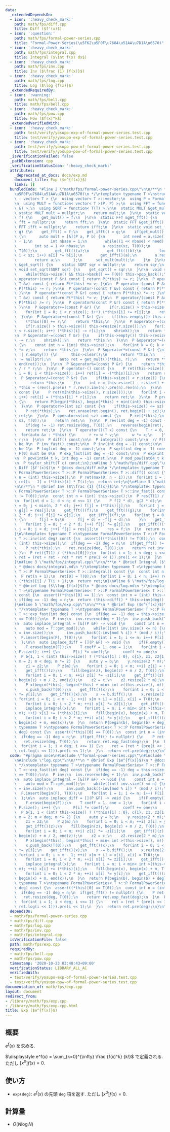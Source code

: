 ```yaml
---
data:
  _extendedDependsOn:
  - icon: ':heavy_check_mark:'
    path: math/fps/diff.cpp
    title: Diff ($f'(x)$)
  - icon: ':question:'
    path: math/fps/formal-power-series.cpp
    title: "Formal-Power-Series(\u5F62\u5F0F\u7684\u51AA\u7D1A\u6570)"
  - icon: ':heavy_check_mark:'
    path: math/fps/integral.cpp
    title: Integral ($\int f(x) dx$)
  - icon: ':heavy_check_mark:'
    path: math/fps/inv.cpp
    title: Inv ($\frac {1} {f(x)}$)
  - icon: ':heavy_check_mark:'
    path: math/fps/log.cpp
    title: Log ($\log {f(x)}$)
  _extendedRequiredBy:
  - icon: ':warning:'
    path: math/fps/bell.cpp
    title: math/fps/bell.cpp
  - icon: ':heavy_check_mark:'
    path: math/fps/pow.cpp
    title: Pow ($f(x)^k$)
  _extendedVerifiedWith:
  - icon: ':heavy_check_mark:'
    path: test/verify/yosupo-exp-of-formal-power-series.test.cpp
    title: test/verify/yosupo-exp-of-formal-power-series.test.cpp
  - icon: ':heavy_check_mark:'
    path: test/verify/yosupo-pow-of-formal-power-series.test.cpp
    title: test/verify/yosupo-pow-of-formal-power-series.test.cpp
  _isVerificationFailed: false
  _pathExtension: cpp
  _verificationStatusIcon: ':heavy_check_mark:'
  attributes:
    _deprecated_at_docs: docs/exp.md
    document_title: Exp ($e^{f(x)}$)
    links: []
  bundledCode: "#line 2 \"math/fps/formal-power-series.cpp\"\n\n/**\n * @brief Formal-Power-Series(\u5F62\
    \u5F0F\u7684\u51AA\u7D1A\u6570)\n */\ntemplate< typename T >\nstruct FormalPowerSeries\
    \ : vector< T > {\n  using vector< T >::vector;\n  using P = FormalPowerSeries;\n\
    \n  using MULT = function< vector< T >(P, P) >;\n  using FFT = function< void(P\
    \ &) >;\n  using SQRT = function< T(T) >;\n\n  static MULT &get_mult() {\n   \
    \ static MULT mult = nullptr;\n    return mult;\n  }\n\n  static void set_mult(MULT\
    \ f) {\n    get_mult() = f;\n  }\n\n  static FFT &get_fft() {\n    static FFT\
    \ fft = nullptr;\n    return fft;\n  }\n\n  static FFT &get_ifft() {\n    static\
    \ FFT ifft = nullptr;\n    return ifft;\n  }\n\n  static void set_fft(FFT f, FFT\
    \ g) {\n    get_fft() = f;\n    get_ifft() = g;\n    if(get_mult() == nullptr)\
    \ {\n      auto mult = [&](P a, P b) {\n        int need = a.size() + b.size()\
    \ - 1;\n        int nbase = 1;\n        while((1 << nbase) < need) nbase++;\n\
    \        int sz = 1 << nbase;\n        a.resize(sz, T(0));\n        b.resize(sz,\
    \ T(0));\n        get_fft()(a);\n        get_fft()(b);\n        for(int i = 0;\
    \ i < sz; i++) a[i] *= b[i];\n        get_ifft()(a);\n        a.resize(need);\n\
    \        return a;\n      };\n      set_mult(mult);\n    }\n  }\n\n  static SQRT\
    \ &get_sqrt() {\n    static SQRT sqr = nullptr;\n    return sqr;\n  }\n\n  static\
    \ void set_sqrt(SQRT sqr) {\n    get_sqrt() = sqr;\n  }\n\n  void shrink() {\n\
    \    while(this->size() && this->back() == T(0)) this->pop_back();\n  }\n\n  P\
    \ operator+(const P &r) const { return P(*this) += r; }\n\n  P operator+(const\
    \ T &v) const { return P(*this) += v; }\n\n  P operator-(const P &r) const { return\
    \ P(*this) -= r; }\n\n  P operator-(const T &v) const { return P(*this) -= v;\
    \ }\n\n  P operator*(const P &r) const { return P(*this) *= r; }\n\n  P operator*(const\
    \ T &v) const { return P(*this) *= v; }\n\n  P operator/(const P &r) const { return\
    \ P(*this) /= r; }\n\n  P operator%(const P &r) const { return P(*this) %= r;\
    \ }\n\n  P &operator+=(const P &r) {\n    if(r.size() > this->size()) this->resize(r.size());\n\
    \    for(int i = 0; i < r.size(); i++) (*this)[i] += r[i];\n    return *this;\n\
    \  }\n\n  P &operator+=(const T &r) {\n    if(this->empty()) this->resize(1);\n\
    \    (*this)[0] += r;\n    return *this;\n  }\n\n  P &operator-=(const P &r) {\n\
    \    if(r.size() > this->size()) this->resize(r.size());\n    for(int i = 0; i\
    \ < r.size(); i++) (*this)[i] -= r[i];\n    shrink();\n    return *this;\n  }\n\
    \n  P &operator-=(const T &r) {\n    if(this->empty()) this->resize(1);\n    (*this)[0]\
    \ -= r;\n    shrink();\n    return *this;\n  }\n\n  P &operator*=(const T &v)\
    \ {\n    const int n = (int) this->size();\n    for(int k = 0; k < n; k++) (*this)[k]\
    \ *= v;\n    return *this;\n  }\n\n  P &operator*=(const P &r) {\n    if(this->empty()\
    \ || r.empty()) {\n      this->clear();\n      return *this;\n    }\n    assert(get_mult()\
    \ != nullptr);\n    auto ret = get_mult()(*this, r);\n    return *this = P(begin(ret),\
    \ end(ret));\n  }\n\n  P &operator%=(const P &r) {\n    return *this -= *this\
    \ / r * r;\n  }\n\n  P operator-() const {\n    P ret(this->size());\n    for(int\
    \ i = 0; i < this->size(); i++) ret[i] = -(*this)[i];\n    return ret;\n  }\n\n\
    \  P &operator/=(const P &r) {\n    if(this->size() < r.size()) {\n      this->clear();\n\
    \      return *this;\n    }\n    int n = this->size() - r.size() + 1;\n    return\
    \ *this = (rev().pre(n) * r.rev().inv(n)).pre(n).rev(n);\n  }\n\n  P dot(P r)\
    \ const {\n    P ret(min(this->size(), r.size()));\n    for(int i = 0; i < ret.size();\
    \ i++) ret[i] = (*this)[i] * r[i];\n    return ret;\n  }\n\n  P pre(int sz) const\
    \ {\n    return P(begin(*this), begin(*this) + min((int) this->size(), sz));\n\
    \  }\n\n  P operator>>(int sz) const {\n    if(this->size() <= sz) return {};\n\
    \    P ret(*this);\n    ret.erase(ret.begin(), ret.begin() + sz);\n    return\
    \ ret;\n  }\n\n  P operator<<(int sz) const {\n    P ret(*this);\n    ret.insert(ret.begin(),\
    \ sz, T(0));\n    return ret;\n  }\n\n  P rev(int deg = -1) const {\n    P ret(*this);\n\
    \    if(deg != -1) ret.resize(deg, T(0));\n    reverse(begin(ret), end(ret));\n\
    \    return ret;\n  }\n\n  T operator()(T x) const {\n    T r = 0, w = 1;\n  \
    \  for(auto &v : *this) {\n      r += w * v;\n      w *= x;\n    }\n    return\
    \ r;\n  }\n\n  P diff() const;\n\n  P integral() const;\n\n  // F(0) must not\
    \ be 0\n  P inv_fast() const;\n\n  P inv(int deg = -1) const;\n\n  // F(0) must\
    \ be 1\n  P log(int deg = -1) const;\n\n  P sqrt(int deg = -1) const;\n\n  //\
    \ F(0) must be 0\n  P exp_fast(int deg = -1) const;\n\n  P exp(int deg = -1) const;\n\
    \n  P pow(int64_t k, int deg = -1) const;\n\n  P mod_pow(int64_t k, P g) const;\n\
    \n  P taylor_shift(T c) const;\n};\n#line 3 \"math/fps/diff.cpp\"\n\n/**\n * @brief\
    \ Diff ($f'(x)$)\n * @docs docs/diff.md\n */\ntemplate< typename T >\ntypename\
    \ FormalPowerSeries< T >::P FormalPowerSeries< T >::diff() const {\n  const int\
    \ n = (int) this->size();\n  P ret(max(0, n - 1));\n  for(int i = 1; i < n; i++)\
    \ ret[i - 1] = (*this)[i] * T(i);\n  return ret;\n}\n#line 3 \"math/fps/inv.cpp\"\
    \n\n/**\n * @brief Inv ($\\frac {1} {f(x)}$)\n */\ntemplate< typename T >\ntypename\
    \ FormalPowerSeries< T >::P FormalPowerSeries< T >::inv_fast() const {\n  assert(((*this)[0])\
    \ != T(0));\n\n  const int n = (int) this->size();\n  P res{T(1) / (*this)[0]};\n\
    \n  for(int d = 1; d < n; d <<= 1) {\n    P f(2 * d), g(2 * d);\n    for(int j\
    \ = 0; j < min(n, 2 * d); j++) f[j] = (*this)[j];\n    for(int j = 0; j < d; j++)\
    \ g[j] = res[j];\n    get_fft()(f);\n    get_fft()(g);\n    for(int j = 0; j <\
    \ 2 * d; j++) f[j] *= g[j];\n    get_ifft()(f);\n    for(int j = 0; j < d; j++)\
    \ {\n      f[j] = 0;\n      f[j + d] = -f[j + d];\n    }\n    get_fft()(f);\n\
    \    for(int j = 0; j < 2 * d; j++) f[j] *= g[j];\n    get_ifft()(f);\n    for(int\
    \ j = 0; j < d; j++) f[j] = res[j];\n    res = f;\n  }\n  return res.pre(n);\n\
    }\n\ntemplate< typename T >\ntypename FormalPowerSeries< T >::P FormalPowerSeries<\
    \ T >::inv(int deg) const {\n  assert(((*this)[0]) != T(0));\n  const int n =\
    \ (int) this->size();\n  if(deg == -1) deg = n;\n  if(get_fft() != nullptr) {\n\
    \    P ret(*this);\n    ret.resize(deg, T(0));\n    return ret.inv_fast();\n \
    \ }\n  P ret({T(1) / (*this)[0]});\n  for(int i = 1; i < deg; i <<= 1) {\n   \
    \ ret = (ret + ret - ret * ret * pre(i << 1)).pre(i << 1);\n  }\n  return ret.pre(deg);\n\
    }\n#line 3 \"math/fps/integral.cpp\"\n\n/**\n * @brief Integral ($\\int f(x) dx$)\n\
    \ * @docs docs/integral.md\n */\ntemplate< typename T >\ntypename FormalPowerSeries<\
    \ T >::P FormalPowerSeries< T >::integral() const {\n  const int n = (int) this->size();\n\
    \  P ret(n + 1);\n  ret[0] = T(0);\n  for(int i = 0; i < n; i++) ret[i + 1] =\
    \ (*this)[i] / T(i + 1);\n  return ret;\n}\n#line 6 \"math/fps/log.cpp\"\n\n/**\n\
    \ * @brief Log ($\\log {f(x)}$)\n * @docs docs/log.md\n */\ntemplate< typename\
    \ T >\ntypename FormalPowerSeries< T >::P FormalPowerSeries< T >::log(int deg)\
    \ const {\n  assert((*this)[0] == 1);\n  const int n = (int) this->size();\n \
    \ if(deg == -1) deg = n;\n  return (this->diff() * this->inv(deg)).pre(deg - 1).integral();\n\
    }\n#line 5 \"math/fps/exp.cpp\"\n\n/**\n * @brief Exp ($e^{f(x)}$)\n * @docs docs/exp.md\n\
    \ */\ntemplate< typename T >\ntypename FormalPowerSeries< T >::P FormalPowerSeries<\
    \ T >::exp_fast(int deg) const {\n  if(deg == -1) deg = this->size();\n  assert((*this)[0]\
    \ == T(0));\n\n  P inv;\n  inv.reserve(deg + 1);\n  inv.push_back(T(0));\n  inv.push_back(T(1));\n\
    \n  auto inplace_integral = [&](P &F) -> void {\n    const int n = (int) F.size();\n\
    \    auto mod = T::get_mod();\n    while((int) inv.size() <= n) {\n      int i\
    \ = inv.size();\n      inv.push_back((-inv[mod % i]) * (mod / i));\n    }\n  \
    \  F.insert(begin(F), T(0));\n    for(int i = 1; i <= n; i++) F[i] *= inv[i];\n\
    \  };\n\n  auto inplace_diff = [](P &F) -> void {\n    if(F.empty()) return;\n\
    \    F.erase(begin(F));\n    T coeff = 1, one = 1;\n    for(int i = 0; i < (int)\
    \ F.size(); i++) {\n      F[i] *= coeff;\n      coeff += one;\n    }\n  };\n\n\
    \  P b{1, 1 < (int) this->size() ? (*this)[1] : 0}, c{1}, z1, z2{1, 1};\n  for(int\
    \ m = 2; m < deg; m *= 2) {\n    auto y = b;\n    y.resize(2 * m);\n    get_fft()(y);\n\
    \    z1 = z2;\n    P z(m);\n    for(int i = 0; i < m; ++i) z[i] = y[i] * z1[i];\n\
    \    get_ifft()(z);\n    fill(begin(z), begin(z) + m / 2, T(0));\n    get_fft()(z);\n\
    \    for(int i = 0; i < m; ++i) z[i] *= -z1[i];\n    get_ifft()(z);\n    c.insert(end(c),\
    \ begin(z) + m / 2, end(z));\n    z2 = c;\n    z2.resize(2 * m);\n    get_fft()(z2);\n\
    \    P x(begin(*this), begin(*this) + min< int >(this->size(), m));\n    inplace_diff(x);\n\
    \    x.push_back(T(0));\n    get_fft()(x);\n    for(int i = 0; i < m; ++i) x[i]\
    \ *= y[i];\n    get_ifft()(x);\n    x -= b.diff();\n    x.resize(2 * m);\n   \
    \ for(int i = 0; i < m - 1; ++i) x[m + i] = x[i], x[i] = T(0);\n    get_fft()(x);\n\
    \    for(int i = 0; i < 2 * m; ++i) x[i] *= z2[i];\n    get_ifft()(x);\n    x.pop_back();\n\
    \    inplace_integral(x);\n    for(int i = m; i < min< int >(this->size(), 2 *\
    \ m); ++i) x[i] += (*this)[i];\n    fill(begin(x), begin(x) + m, T(0));\n    get_fft()(x);\n\
    \    for(int i = 0; i < 2 * m; ++i) x[i] *= y[i];\n    get_ifft()(x);\n    b.insert(end(b),\
    \ begin(x) + m, end(x));\n  }\n  return P{begin(b), begin(b) + deg};\n}\n\ntemplate<\
    \ typename T >\ntypename FormalPowerSeries< T >::P FormalPowerSeries< T >::exp(int\
    \ deg) const {\n  assert((*this)[0] == T(0));\n  const int n = (int) this->size();\n\
    \  if(deg == -1) deg = n;\n  if(get_fft() != nullptr) {\n    P ret(*this);\n \
    \   ret.resize(deg, T(0));\n    return ret.exp_fast(deg);\n  }\n  P ret({T(1)});\n\
    \  for(int i = 1; i < deg; i <<= 1) {\n    ret = (ret * (pre(i << 1) + T(1) -\
    \ ret.log(i << 1))).pre(i << 1);\n  }\n  return ret.pre(deg);\n}\n"
  code: "#pragma once\n#include \"formal-power-series.cpp\"\n#include \"diff.cpp\"\
    \n#include \"log.cpp\"\n\n/**\n * @brief Exp ($e^{f(x)}$)\n * @docs docs/exp.md\n\
    \ */\ntemplate< typename T >\ntypename FormalPowerSeries< T >::P FormalPowerSeries<\
    \ T >::exp_fast(int deg) const {\n  if(deg == -1) deg = this->size();\n  assert((*this)[0]\
    \ == T(0));\n\n  P inv;\n  inv.reserve(deg + 1);\n  inv.push_back(T(0));\n  inv.push_back(T(1));\n\
    \n  auto inplace_integral = [&](P &F) -> void {\n    const int n = (int) F.size();\n\
    \    auto mod = T::get_mod();\n    while((int) inv.size() <= n) {\n      int i\
    \ = inv.size();\n      inv.push_back((-inv[mod % i]) * (mod / i));\n    }\n  \
    \  F.insert(begin(F), T(0));\n    for(int i = 1; i <= n; i++) F[i] *= inv[i];\n\
    \  };\n\n  auto inplace_diff = [](P &F) -> void {\n    if(F.empty()) return;\n\
    \    F.erase(begin(F));\n    T coeff = 1, one = 1;\n    for(int i = 0; i < (int)\
    \ F.size(); i++) {\n      F[i] *= coeff;\n      coeff += one;\n    }\n  };\n\n\
    \  P b{1, 1 < (int) this->size() ? (*this)[1] : 0}, c{1}, z1, z2{1, 1};\n  for(int\
    \ m = 2; m < deg; m *= 2) {\n    auto y = b;\n    y.resize(2 * m);\n    get_fft()(y);\n\
    \    z1 = z2;\n    P z(m);\n    for(int i = 0; i < m; ++i) z[i] = y[i] * z1[i];\n\
    \    get_ifft()(z);\n    fill(begin(z), begin(z) + m / 2, T(0));\n    get_fft()(z);\n\
    \    for(int i = 0; i < m; ++i) z[i] *= -z1[i];\n    get_ifft()(z);\n    c.insert(end(c),\
    \ begin(z) + m / 2, end(z));\n    z2 = c;\n    z2.resize(2 * m);\n    get_fft()(z2);\n\
    \    P x(begin(*this), begin(*this) + min< int >(this->size(), m));\n    inplace_diff(x);\n\
    \    x.push_back(T(0));\n    get_fft()(x);\n    for(int i = 0; i < m; ++i) x[i]\
    \ *= y[i];\n    get_ifft()(x);\n    x -= b.diff();\n    x.resize(2 * m);\n   \
    \ for(int i = 0; i < m - 1; ++i) x[m + i] = x[i], x[i] = T(0);\n    get_fft()(x);\n\
    \    for(int i = 0; i < 2 * m; ++i) x[i] *= z2[i];\n    get_ifft()(x);\n    x.pop_back();\n\
    \    inplace_integral(x);\n    for(int i = m; i < min< int >(this->size(), 2 *\
    \ m); ++i) x[i] += (*this)[i];\n    fill(begin(x), begin(x) + m, T(0));\n    get_fft()(x);\n\
    \    for(int i = 0; i < 2 * m; ++i) x[i] *= y[i];\n    get_ifft()(x);\n    b.insert(end(b),\
    \ begin(x) + m, end(x));\n  }\n  return P{begin(b), begin(b) + deg};\n}\n\ntemplate<\
    \ typename T >\ntypename FormalPowerSeries< T >::P FormalPowerSeries< T >::exp(int\
    \ deg) const {\n  assert((*this)[0] == T(0));\n  const int n = (int) this->size();\n\
    \  if(deg == -1) deg = n;\n  if(get_fft() != nullptr) {\n    P ret(*this);\n \
    \   ret.resize(deg, T(0));\n    return ret.exp_fast(deg);\n  }\n  P ret({T(1)});\n\
    \  for(int i = 1; i < deg; i <<= 1) {\n    ret = (ret * (pre(i << 1) + T(1) -\
    \ ret.log(i << 1))).pre(i << 1);\n  }\n  return ret.pre(deg);\n}\n"
  dependsOn:
  - math/fps/formal-power-series.cpp
  - math/fps/diff.cpp
  - math/fps/log.cpp
  - math/fps/inv.cpp
  - math/fps/integral.cpp
  isVerificationFile: false
  path: math/fps/exp.cpp
  requiredBy:
  - math/fps/bell.cpp
  - math/fps/pow.cpp
  timestamp: '2020-10-23 03:48:43+09:00'
  verificationStatus: LIBRARY_ALL_AC
  verifiedWith:
  - test/verify/yosupo-exp-of-formal-power-series.test.cpp
  - test/verify/yosupo-pow-of-formal-power-series.test.cpp
documentation_of: math/fps/exp.cpp
layout: document
redirect_from:
- /library/math/fps/exp.cpp
- /library/math/fps/exp.cpp.html
title: Exp ($e^{f(x)}$)
---
```

## 概要

$e^f(x)$ を求める.

$\displaystyle e^f(x) = \sum_{k=0}^{\infty} \frac {f(x)^k} {k!}$ で定義される. ただし $[x^0]f(x) = 0$.


## 使い方

* `exp(deg)`: $e^f(x)$ の先頭 `deg` 項を返す. ただし $[x^0]f(x) = 0$.

## 計算量

* $O(N \log N)$
